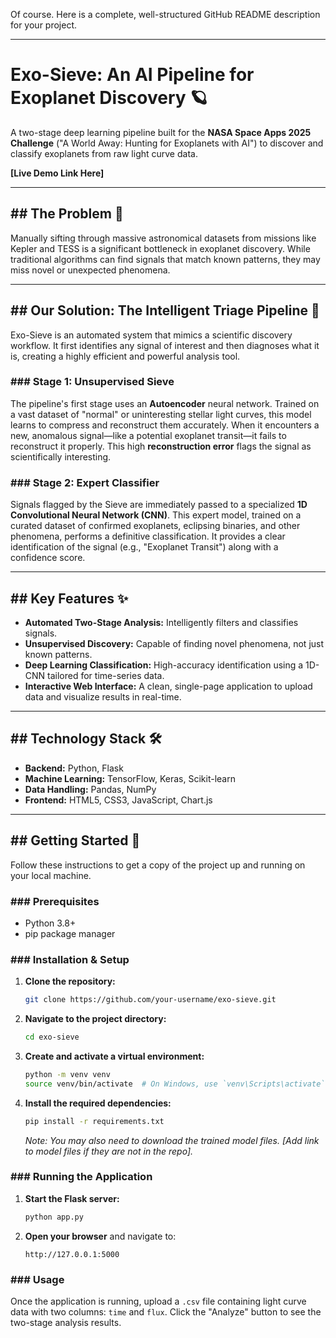 Of course. Here is a complete, well-structured GitHub README description for your project.

-----

# Exo-Sieve: An AI Pipeline for Exoplanet Discovery 🪐

A two-stage deep learning pipeline built for the **NASA Space Apps 2025 Challenge** ("A World Away: Hunting for Exoplanets with AI") to discover and classify exoplanets from raw light curve data.

**[Live Demo Link Here]**

-----

## \#\# The Problem 🌌

Manually sifting through massive astronomical datasets from missions like Kepler and TESS is a significant bottleneck in exoplanet discovery. While traditional algorithms can find signals that match known patterns, they may miss novel or unexpected phenomena.

-----

## \#\# Our Solution: The Intelligent Triage Pipeline 🧠

Exo-Sieve is an automated system that mimics a scientific discovery workflow. It first identifies any signal of interest and then diagnoses what it is, creating a highly efficient and powerful analysis tool.

### \#\#\# Stage 1: Unsupervised Sieve

The pipeline's first stage uses an **Autoencoder** neural network. Trained on a vast dataset of "normal" or uninteresting stellar light curves, this model learns to compress and reconstruct them accurately. When it encounters a new, anomalous signal—like a potential exoplanet transit—it fails to reconstruct it properly. This high **reconstruction error** flags the signal as scientifically interesting.

### \#\#\# Stage 2: Expert Classifier

Signals flagged by the Sieve are immediately passed to a specialized **1D Convolutional Neural Network (CNN)**. This expert model, trained on a curated dataset of confirmed exoplanets, eclipsing binaries, and other phenomena, performs a definitive classification. It provides a clear identification of the signal (e.g., "Exoplanet Transit") along with a confidence score.

-----

## \#\# Key Features ✨

  * **Automated Two-Stage Analysis:** Intelligently filters and classifies signals.
  * **Unsupervised Discovery:** Capable of finding novel phenomena, not just known patterns.
  * **Deep Learning Classification:** High-accuracy identification using a 1D-CNN tailored for time-series data.
  * **Interactive Web Interface:** A clean, single-page application to upload data and visualize results in real-time.

-----

## \#\# Technology Stack 🛠️

  * **Backend:** Python, Flask
  * **Machine Learning:** TensorFlow, Keras, Scikit-learn
  * **Data Handling:** Pandas, NumPy
  * **Frontend:** HTML5, CSS3, JavaScript, Chart.js

-----

## \#\# Getting Started 🚀

Follow these instructions to get a copy of the project up and running on your local machine.

### \#\#\# Prerequisites

  * Python 3.8+
  * pip package manager

### \#\#\# Installation & Setup

1.  **Clone the repository:**
    ```sh
    git clone https://github.com/your-username/exo-sieve.git
    ```
2.  **Navigate to the project directory:**
    ```sh
    cd exo-sieve
    ```
3.  **Create and activate a virtual environment:**
    ```sh
    python -m venv venv
    source venv/bin/activate  # On Windows, use `venv\Scripts\activate`
    ```
4.  **Install the required dependencies:**
    ```sh
    pip install -r requirements.txt
    ```
    *Note: You may also need to download the trained model files. [Add link to model files if they are not in the repo].*

### \#\#\# Running the Application

1.  **Start the Flask server:**
    ```sh
    python app.py
    ```
2.  **Open your browser** and navigate to:
    ```
    http://127.0.0.1:5000
    ```

### \#\#\# Usage

Once the application is running, upload a `.csv` file containing light curve data with two columns: `time` and `flux`. Click the "Analyze" button to see the two-stage analysis results.
